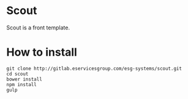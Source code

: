 # Scout

Scout is a front template.

# How to install

```
git clone http://gitlab.eservicesgroup.com/esg-systems/scout.git
cd scout
bower install
npm install
gulp
```
